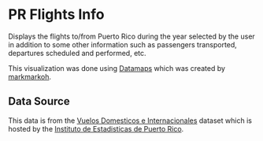 # PR Flights Info

Displays the flights to/from Puerto Rico during the year
selected by the user in addition to some other information such as 
passengers transported, departures scheduled and performed, etc. 

This visualization was done using [Datamaps](http://datamaps.github.io) which
was created by [markmarkoh](https://github.com/markmarkoh).

## Data Source

This data is from the
[Vuelos Domesticos e Internacionales](https://datos.estadisticas.pr/dataset/estadisticas-de-las-companias-aereas/resource/cdb53058-f36b-4852-97d9-4177ffd74a9e)
dataset which is hosted by the [Instituto de Estadisticas de Puerto Rico](https://estadisticas.pr).